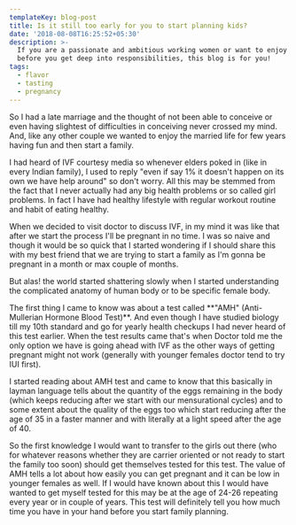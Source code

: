 ```yaml
---
templateKey: blog-post
title: Is it still too early for you to start planning kids?
date: '2018-08-08T16:25:52+05:30'
description: >-
  If you are a passionate and ambitious working women or want to enjoy life more
  before you get deep into responsibilities, this blog is for you!
tags:
  - flavor
  - tasting
  - pregnancy
---
```

So I had a late marriage and the thought of not been able to conceive or even having slightest of difficulties in conceiving never crossed my mind. And, like any other couple we wanted to enjoy the married life for few years having fun and then start a family.



I had heard of IVF courtesy media so whenever elders poked in (like in every Indian family), I used to reply "even if say 1% it doesn't happen on its own we have help around" so don't worry. All this may be stemmed from the fact that I never actually had any big health problems or so called girl problems. In fact I have had healthy lifestyle with regular workout routine and habit of eating healthy.  



When we decided to visit doctor to discuss IVF, in my mind it was like that after we start the process I'll be pregnant in no time. I was so naive and though it would be so quick that I started wondering if I should share this with my best friend that we are trying to start a family as I'm gonna be pregnant in a month or max couple of months.



But alas! the world started shattering slowly when I started understanding the complicated anatomy of human body or to be specific female body.



The first thing I came to know was about a test called \*\*"AMH" (Anti-Mullerian Hormone Blood Test)\*\*. And even though I have studied biology till my 10th standard and go for yearly health checkups I had never heard of this test earlier. When the test results came that's when Doctor told me the only option we have is going ahead with IVF as the other ways of getting pregnant might not work (generally with younger females doctor tend to try IUI first).



I started reading about AMH test and came to know that this basically in layman language tells about the quantity of the eggs remaining in the body (which keeps reducing after we start with our mensurational cycles) and to some extent about the quality of the eggs too which start reducing after the age of 35 in a faster manner and with literally at a light speed after the age of 40.



So the first knowledge I would want to transfer to the girls out there (who for whatever reasons whether they are carrier oriented or not ready to start the family too soon) should get themselves tested for this test. The value of AMH tells a lot about how easily you can get pregnant and it can be low in younger females as well. If I would have known about this I would have wanted to get myself tested for this may be at the age of 24-26 repeating every year or in couple of years. This test will definitely tell you how much time you have in your hand before you start family planning.
